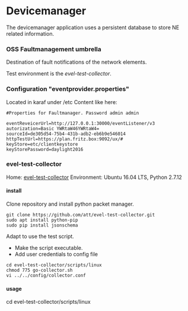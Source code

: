 # Devicemanager

The devicemanager application uses a persistent database to store NE related information.


### OSS Faultmanagement umbrella

Destination of fault notifications of the network elements.

Test environment is the *evel-test-collector*.

### Configuration "eventprovider.properties"

Located in karaf under /etc
Content like here:

  ```
  #Properties for Faultmanager. Password admin admin

  eventReveicerUrl=http://127.0.0.1:30000/eventListener/v3
  autorization=Basic YWRtaW46YWRtaW4=
  sourceId=de305d54-75b4-431b-adb2-eb6b9e546014
  httpTestUrl=https://plan.fritz.box:9092/ux/#
  keyStore=etc/clientkeystore
  keyStorePassword=daylight2016
  ```


### evel-test-collector

Home: [evel-test-collector](https://github.com/att/evel-test-collector)
Environment: Ubuntu 16.04 LTS, Python 2.7.12

#### install

Clone repository and install python packet manager.
```
git clone https://github.com/att/evel-test-collector.git
sudo apt install python-pip
sudo pip install jsonschema

```
Adapt to use the test script.

  * Make the script executable.
  * Add user credentials to config file

```
cd evel-test-collector/scripts/linux
chmod 775 go-collector.sh
vi ../../config/collector.conf

```


#### usage

cd evel-test-collector/scripts/linux

